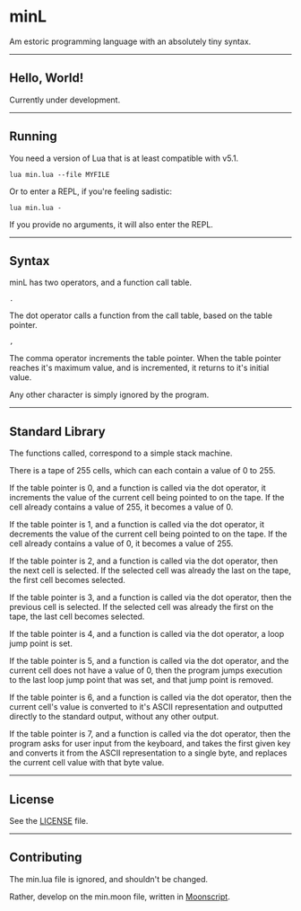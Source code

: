 # minL

Am estoric programming language with an absolutely tiny syntax.

---

## Hello, World!

Currently under development.

---

## Running

You need a version of Lua that is at least compatible with v5.1.

    lua min.lua --file MYFILE
    
Or to enter a REPL, if you're feeling sadistic:

    lua min.lua -
    
If you provide no arguments, it will also enter the REPL.

---

## Syntax

minL has two operators, and a function call table.

    .

The dot operator calls a function from the call table, based on the table pointer.

    ,
    
The comma operator increments the table pointer. When the table pointer reaches it's maximum value, and is incremented, it returns to it's initial value.

Any other character is simply ignored by the program.

---

## Standard Library

The functions called, correspond to a simple stack machine.

There is a tape of 255 cells, which can each contain a value of 0 to 255.

If the table pointer is 0, and a function is called via the dot operator, it increments the value of the current cell being pointed to on the tape. If the cell already contains a value of 255, it becomes a value of 0.

If the table pointer is 1, and a function is called via the dot operator, it decrements the value of the current cell being pointed to on the tape. If the cell already contains a value of 0, it becomes a value of 255.

If the table pointer is 2, and a function is called via the dot operator, then the next cell is selected. If the selected cell was already the last on the tape, the first cell becomes selected.

If the table pointer is 3, and a function is called via the dot operator, then the previous cell is selected. If the selected cell was already the first on the tape, the last cell becomes selected.

If the table pointer is 4, and a function is called via the dot operator, a loop jump point is set.

If the table pointer is 5, and a function is called via the dot operator, and the current cell does not have a value of 0, then the program jumps execution to the last loop jump point that was set, and that jump point is removed.

If the table pointer is 6, and a function is called via the dot operator, then the current cell's value is converted to it's ASCII representation and outputted directly to the standard output, without any other output.

If the table pointer is 7, and a function is called via the dot operator, then the program asks for user input from the keyboard, and takes the first given key and converts it from the ASCII representation to a single byte, and replaces the current cell value with that byte value.

---

## License

See  the [LICENSE](LICENSE) file.

---

## Contributing

The min.lua file is ignored, and shouldn't be changed.

Rather, develop on the min.moon file, written in [Moonscript](https://moonscript.org/).
